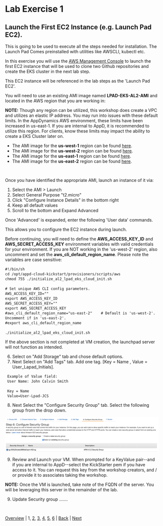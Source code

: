 # Lab Exercise 1
## Launch the First EC2 Instance (e.g. Launch Pad EC2).

This is going to be used to execute all the steps needed for installation. The Launch Pad Comes preinstalled with utilities like AWSCLI, kubectl etc.

In this exercise you will use the [AWS Management Console](https://aws.amazon.com/console/) to launch the first EC2 instance that will be used to clone two Github repositories and create the EKS cluster in the next lab step.

This EC2 instance will be referenced in the lab steps as the 'Launch Pad EC2'.

You will need to use an existing AMI image named **LPAD-EKS-AL2-AMI** and located in the AWS region that you are working in:

**NOTE:** Though any region can be utilized, this workshop does create a VPC and utilizes an elastic IP address. You may run into issues with these default limits. In the AppDynamics AWS environment, these limits have been increased in us-east-1. If you are internal to AppD, it is recommended to utilize this region. For clients, know these limits may impact the ability to create a EKS Cluster later on.

- The AMI image for the **us-west-1** region can be found [here](https://us-west-1.console.aws.amazon.com/ec2/v2/home?region=us-west-1#Images:sort=tag:Name).
- The AMI image for the **us-west-2** region can be found [here](https://us-west-2.console.aws.amazon.com/ec2/v2/home?region=us-west-2#Images:sort=tag:Name).
- The AMI image for the **us-east-1** region can be found [here](https://us-east-1.console.aws.amazon.com/ec2/v2/home?region=us-east-1#Images:sort=tag:Name).
- The AMI image for the **us-east-2** region can be found [here](https://us-east-2.console.aws.amazon.com/ec2/v2/home?region=us-east-2#Images:sort=tag:Name).

<br>

Once you have identified the appropriate AMI, launch an instance of it via:

  1. Select the AMI > Launch
  2. Select General Purpose "t2.micro"
  3. Click "Configure Instance Details" in the bottom right
  4. Keep all default values
  5. Scroll to the bottom and Expand Advanced

Once 'Advanced' is expanded, enter the following 'User data' commands.

This allows you to configure the EC2 instance during launch.

Before continuing, you will need to define the **AWS_ACCESS_KEY_ID** and **AWS_SECRET_ACCESS_KEY** environment
variables with valid credentials for your environment. If you are NOT working in the 'us-west-2' region, also
uncomment and set the **aws_cli_default_region_name**. Please note the variables are case sensitive:

```
#!/bin/sh
cd /opt/appd-cloud-kickstart/provisioners/scripts/aws
chmod 755 ./initialize_al2_lpad_eks_cloud_init.sh

# Set unique AWS CLI config parameters.
AWS_ACCESS_KEY_ID=""
export AWS_ACCESS_KEY_ID
AWS_SECRET_ACCESS_KEY=""
export AWS_SECRET_ACCESS_KEY
#aws_cli_default_region_name="us-east-2"    # Default is 'us-west-2'. Uncomment if in 'us-east-2'.
#export aws_cli_default_region_name

./initialize_al2_lpad_eks_cloud_init.sh
```

If the above section is not completed at VM creation, the launchpad server will not function as intended.

   6. Select on "Add Storage" tab and chose default options.
   7. Next Select on "Add Tags" tab. Add one tag. [Key = Name , Value = User_Lapad_Initials].

     Example of Value field:
     User Name: John Calvin Smith
     
     Key = Name
     Value=User-Lpad-JCS

   8. Next Select the "Configure Security Group" tab. Select the following group from the drop down.

![Security Group](./images/38.png)

   9. Review and Launch your VM. When prompted for a KeyValue pair--and if you are internal to AppD--select the KickStarter pem if you have access to it.  You can request this key from the workshop creators, and / or provide it to associates taking the workshop.

**NOTE:** Once the VM is launched, take note of the FQDN of the server. You will be leveraging this server in the remainder of the lab.

   9. Update Security group
   .......

<br>

[Overview](aws-eks-monitoring.md) | 1, [2](lab-exercise-02.md), [3](lab-exercise-03.md), [4](lab-exercise-04.md), [5](lab-exercise-05.md), [6](lab-exercise-06.md) | [Back](aws-eks-monitoring.md) | [Next](lab-exercise-02.md)
